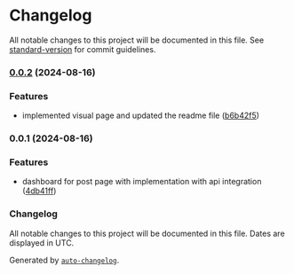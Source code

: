 # Changelog

All notable changes to this project will be documented in this file. See [standard-version](https://github.com/conventional-changelog/standard-version) for commit guidelines.

### [0.0.2](https://github.com/slowpoison36/take-home-project/compare/v0.0.1...v0.0.2) (2024-08-16)


### Features

* implemented visual page and updated the readme file ([b6b42f5](https://github.com/slowpoison36/take-home-project/commit/b6b42f5f76d58fcbf236420f82f8f7e5bdb2f415))

### 0.0.1 (2024-08-16)


### Features

* dashboard for post page with implementation with api integration ([4db41ff](https://github.com/slowpoison36/take-home-project/commit/4db41fffbe4bb6acf493f85ec3a8b52f3c6c0d65))

### Changelog

All notable changes to this project will be documented in this file. Dates are displayed in UTC.

Generated by [`auto-changelog`](https://github.com/CookPete/auto-changelog).
